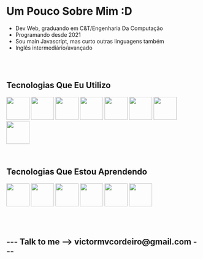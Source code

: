 <h1>Um Pouco Sobre Mim :D</h1>

<ul>
  <li>Dev Web, graduando em C&T/Engenharia Da Computação</li>
  <li>Programando desde 2021</li>
  <li>Sou main Javascript, mas curto outras linguagens também</li>
  <li>Inglês intermediário/avançado</li>
</ul>

<br>
<br>


<h2>Tecnologias Que Eu Utilizo</h2>
<p>
  <img src="https://cdn.jsdelivr.net/gh/devicons/devicon/icons/html5/html5-original-wordmark.svg" width="60" height="60" /> 
  <img src="https://cdn.jsdelivr.net/gh/devicons/devicon/icons/css3/css3-original-wordmark.svg" width="60" height="60" /> 
  <img src="https://cdn.jsdelivr.net/gh/devicons/devicon/icons/javascript/javascript-original.svg" width="60" height="60"/>
  <img src="https://cdn.jsdelivr.net/gh/devicons/devicon/icons/typescript/typescript-original.svg" width="60" height="60" />
  <img src="https://cdn.jsdelivr.net/gh/devicons/devicon/icons/nodejs/nodejs-original-wordmark.svg" width="60" height="60" /> 
  <img src="https://cdn.jsdelivr.net/gh/devicons/devicon/icons/react/react-original.svg" width="60" height="60" /> 
  <img src="https://cdn.jsdelivr.net/gh/devicons/devicon/icons/vuejs/vuejs-original.svg" width="60" height="60" /> 
  <img src="https://cdn.jsdelivr.net/gh/devicons/devicon/icons/tailwindcss/tailwindcss-plain.svg" width="60" height="60" />  
</p>


<br>

<h2>Tecnologias Que Estou Aprendendo</h2>          
<p>
  <img src="https://cdn.jsdelivr.net/gh/devicons/devicon/icons/ruby/ruby-original.svg" width="60" height="60"/>
  <img src="https://cdn.jsdelivr.net/gh/devicons/devicon/icons/rails/rails-plain.svg"  width="60" height="60"/>
  <img src="https://cdn.jsdelivr.net/gh/devicons/devicon/icons/python/python-original.svg"  width="60" height="60"/>
  <img src="https://cdn.jsdelivr.net/gh/devicons/devicon/icons/flask/flask-original.svg" width="60" height="60" />
  <img src="https://cdn.jsdelivr.net/gh/devicons/devicon/icons/express/express-original-wordmark.svg" width="60" height="60" />
  <img src="https://cdn.jsdelivr.net/gh/devicons/devicon/icons/mysql/mysql-original-wordmark.svg" width="60" height="60"/>
          
</p>
          
<br>
<br>
                    
<h2>--- Talk to me -->  victormvcordeiro@gmail.com ---</h2>

